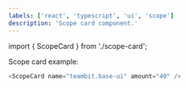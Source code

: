 ```yaml
---
labels: ['react', 'typescript', 'ui', 'scope']
description: 'Scope card component.'
---
```


import { ScopeCard } from './scope-card';

Scope card example:

```js live
<ScopeCard name="teambit.base-ui" amount="40" />
```

